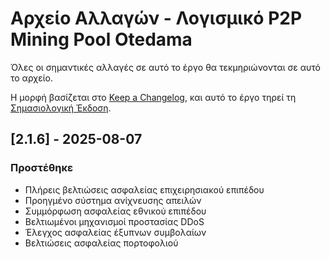 # Αρχείο Αλλαγών - Λογισμικό P2P Mining Pool Otedama

Όλες οι σημαντικές αλλαγές σε αυτό το έργο θα τεκμηριώνονται σε αυτό το αρχείο.

Η μορφή βασίζεται στο [Keep a Changelog](https://keepachangelog.com/),
και αυτό το έργο τηρεί τη [Σημασιολογική Έκδοση](https://semver.org/spec/v2.0.0.html).

## [2.1.6] - 2025-08-07

### Προστέθηκε
- Πλήρεις βελτιώσεις ασφαλείας επιχειρησιακού επιπέδου
- Προηγμένο σύστημα ανίχνευσης απειλών
- Συμμόρφωση ασφαλείας εθνικού επιπέδου
- Βελτιωμένοι μηχανισμοί προστασίας DDoS
- Έλεγχος ασφαλείας έξυπνων συμβολαίων
- Βελτιώσεις ασφαλείας πορτοφολιού

